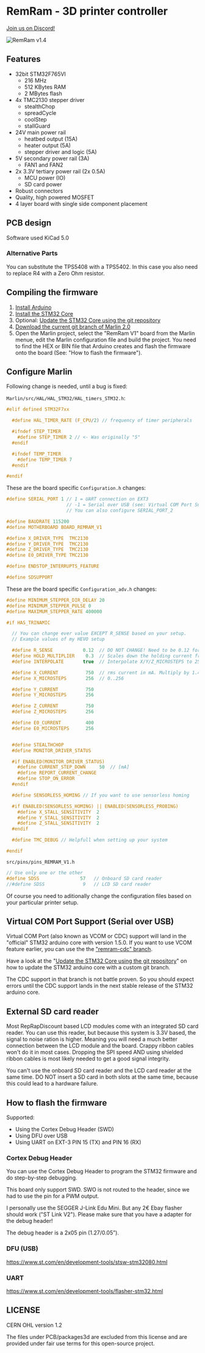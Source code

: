 # RemRam - 3D printer controller

[Join us on Discord!](https://discord.gg/f4dmGsn)

![RemRam v1.4](images/remram-v1-4-front.jpg?raw=true)

## Features

 * 32bit STM32F765VI
   * 216 MHz
   * 512 KBytes RAM
   * 2 MBytes flash
 * 4x TMC2130 stepper driver
   * stealthChop
   * spreadCycle
   * coolStep
   * stallGuard
 * 24V main power rail
   * heatbed output (15A)
   * heater output (5A)
   * stepper driver and logic (5A)
 * 5V secondary power rail (3A)
   * FAN1 and FAN2
 * 2x 3.3V tertiary power rail (2x 0.5A)
   * MCU power (IO)
   * SD card power
 * Robust connectors
 * Quality, high powered MOSFET
 * 4 layer board with single side component placement

## PCB design

Software used KiCad 5.0

### Alternative Parts

You can substitute the TPS5408 with a TPS5402. In this case you also need to replace R4 with a Zero Ohm resistor.

## Compiling the firmware

 1. [Install Arduino](https://www.arduino.cc/en/Main/Software)
 2. [Install the STM32 Core](https://github.com/stm32duino/wiki/wiki/Getting-Started)
 3. Optional: [Update the STM32 Core using the git repository](https://github.com/stm32duino/wiki/wiki/Using-git-repository)
 4. [Download the current git branch of Marlin 2.0](https://github.com/MarlinFirmware/Marlin/tree/bugfix-2.0.x)
 5. Open the Marlin project, select the "RemRam V1" board from the Marlin menue, edit the Marlin configuration file and build the project. You need to find the HEX or BIN file that Arduino creates and flash the firmware onto the board (See: "How to flash the firmware").

## Configure Marlin

Following change is needed, until a bug is fixed:

```Marlin/src/HAL/HAL_STM32/HAL_timers_STM32.h```:
```C
#elif defined STM32F7xx

  #define HAL_TIMER_RATE (F_CPU/2) // frequency of timer peripherals

  #ifndef STEP_TIMER
    #define STEP_TIMER 2 // <- Was originally "5"
  #endif

  #ifndef TEMP_TIMER
    #define TEMP_TIMER 7
  #endif

#endif
```

These are the board specific ```Configuration.h``` changes:
```C
#define SERIAL_PORT 1 // 1 = UART connection on EXT3
                      // -1 = Serial over USB (see: Virtual COM Port Support (Serial over USB))
                      // You can also configure SERIAL_PORT_2

#define BAUDRATE 115200
#define MOTHERBOARD BOARD_REMRAM_V1

#define X_DRIVER_TYPE  TMC2130
#define Y_DRIVER_TYPE  TMC2130
#define Z_DRIVER_TYPE  TMC2130
#define E0_DRIVER_TYPE TMC2130

#define ENDSTOP_INTERRUPTS_FEATURE

#define SDSUPPORT
```

These are the board specific ```Configuration_adv.h``` changes:
```C
#define MINIMUM_STEPPER_DIR_DELAY 20
#define MINIMUM_STEPPER_PULSE 0
#define MAXIMUM_STEPPER_RATE 400000

#if HAS_TRINAMIC

  // You can change ever value EXCEPT R_SENSE based on your setup.
  // Example values of my HEVO setup

  #define R_SENSE           0.12  // DO NOT CHANGE! Need to be 0.12 for RemRam V1
  #define HOLD_MULTIPLIER    0.3  // Scales down the holding current from run current
  #define INTERPOLATE       true  // Interpolate X/Y/Z_MICROSTEPS to 256

  #define X_CURRENT          750  // rms current in mA. Multiply by 1.41 for peak current.
  #define X_MICROSTEPS       256  // 0..256

  #define Y_CURRENT          750
  #define Y_MICROSTEPS       256

  #define Z_CURRENT          750
  #define Z_MICROSTEPS       256

  #define E0_CURRENT         400
  #define E0_MICROSTEPS      256


  #define STEALTHCHOP
  #define MONITOR_DRIVER_STATUS

  #if ENABLED(MONITOR_DRIVER_STATUS)
    #define CURRENT_STEP_DOWN     50  // [mA]
    #define REPORT_CURRENT_CHANGE
    #define STOP_ON_ERROR
  #endif

  #define SENSORLESS_HOMING // If you want to use sensorless homing

  #if ENABLED(SENSORLESS_HOMING) || ENABLED(SENSORLESS_PROBING)
    #define X_STALL_SENSITIVITY  2
    #define Y_STALL_SENSITIVITY  2
    #define Z_STALL_SENSITIVITY  2
  #endif

  #define TMC_DEBUG // Helpfull when setting up your system

#endif
```

```src/pins/pins_REMRAM_V1.h```
```C
// Use only one or the other
#define SDSS               57   // Onboard SD card reader
//#define SDSS              9   // LCD SD card reader
```


Of course you need to aditionally change the configuration files based on your particular printer setup.

## Virtual COM Port Support (Serial over USB)

Virtual COM Port (also known as VCOM or CDC) support will land in the "official" STM32 arduino core with version 1.5.0. If you want to use VCOM feature earlier, you can use the the ["remram-cdc" branch](https://github.com/hasenbanck/Arduino_Core_STM32).

Have a look at the "[Update the STM32 Core using the git repository](https://github.com/stm32duino/wiki/wiki/Using-git-repository)" on how to update the STM32 arduino core with a custom git branch.

The CDC support in that branch is not battle proven. So you should expect errors until the CDC support lands in the next stable release of the STM32 arduino core.

## External SD card reader

Most RepRapDiscount based LCD modules come with an integrated SD card reader. You can use this reader, but because this system is 3.3V based, the signal to noise ration is higher. Meaning you will need a much better connection between the LCD module and the board. Crappy ribbon cables won't do it in most cases. Dropping the SPI speed AND using shielded ribbon cables is most likely needed to get a good signal integrity.

You can't use the onboard SD card reader and the LCD card reader at the same time. DO NOT insert a SD card in both slots at the same time, because this could lead to a hardware failure.

## How to flash the firmware

Supported:

 * Using the Cortex Debug Header (SWD)
 * Using DFU over USB
 * Using UART on EXT-3 PIN 15 (TX) and PIN 16 (RX)

### Cortex Debug Header

You can use the Cortex Debug Header to program the STM32 firmware and do step-by-step debugging.

This board only support SWD. SWO is not routed to the header, since we had to use the
pin for a PWM output.

I personally use the SEGGER J-Link Edu Mini. But any 2€ Ebay flasher should work ("ST Link V2").
Please make sure that you have a adapter for the debug header!

The debug header is a 2x05 pin (1.27/0.05”).

### DFU (USB)

https://www.st.com/en/development-tools/stsw-stm32080.html

### UART

https://www.st.com/en/development-tools/flasher-stm32.html

## LICENSE

CERN OHL version 1.2

The files under PCB/packages3d are excluded from this license and are provided under fair use terms for this open-source project.

